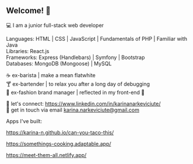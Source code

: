 ## Welcome!  👋

💻    I am a junior full-stack web developer

Languages: HTML | CSS | JavaScript | Fundamentals of PHP | Familiar with Java  
Libraries: React.js  
Frameworks: Express (Handlebars) | Symfony | Bootstrap   
Databases: MongoDB (Mongoose) | MySQL  

 
:coffee:    ex-barista | make a mean flatwhite  
:cocktail:    ex-bartender | to relax you after a long day of debugging   
:dress:    ex-fashion brand manager | reflected in my front-end 🙌  

:handshake:    let's connect: https://www.linkedin.com/in/karinanarkeviciute/  
:email:    get in touch via email karina.narkeviciute@gmail.com

Apps I've built:

https://karina-n.github.io/can-you-taco-this/

https://somethings-cooking.adaptable.app/

https://meet-them-all.netlify.app/
